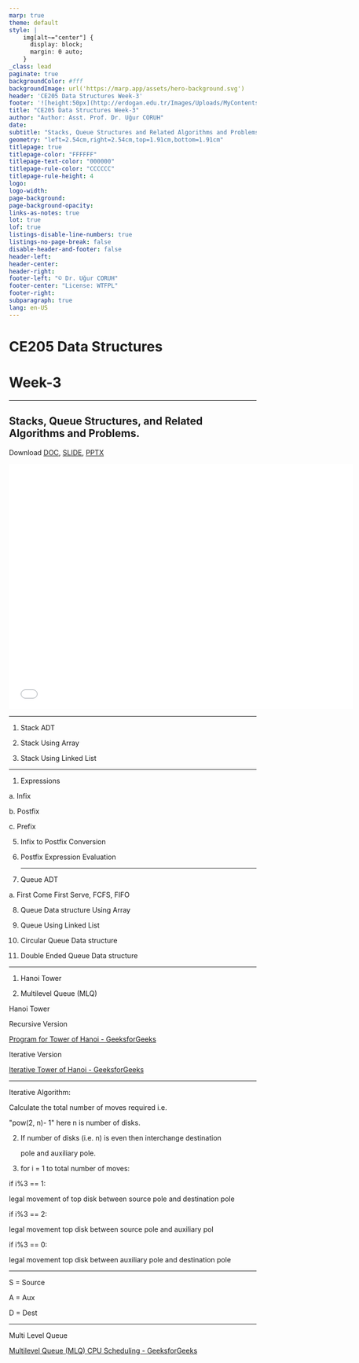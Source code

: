 ```yaml
---
marp: true
theme: default
style: |
    img[alt~="center"] {
      display: block;
      margin: 0 auto;
    }
_class: lead
paginate: true
backgroundColor: #fff
backgroundImage: url('https://marp.app/assets/hero-background.svg')
header: 'CE205 Data Structures Week-3'
footer: '![height:50px](http://erdogan.edu.tr/Images/Uploads/MyContents/L_379-20170718142719217230.jpg) RTEU CE205 Week-3'
title: "CE205 Data Structures Week-3"
author: "Author: Asst. Prof. Dr. Uğur CORUH"
date:
subtitle: "Stacks, Queue Structures and Related Algorithms and Problems."
geometry: "left=2.54cm,right=2.54cm,top=1.91cm,bottom=1.91cm"
titlepage: true
titlepage-color: "FFFFFF"
titlepage-text-color: "000000"
titlepage-rule-color: "CCCCCC"
titlepage-rule-height: 4
logo:
logo-width:
page-background:
page-background-opacity:
links-as-notes: true
lot: true
lof: true
listings-disable-line-numbers: true
listings-no-page-break: false
disable-header-and-footer: false
header-left:
header-center:
header-right:
footer-left: "© Dr. Uğur CORUH"
footer-center: "License: WTFPL"
footer-right:
subparagraph: true
lang: en-US 
---
```


<!-- _backgroundColor: aquq -->

<!-- _color: orange -->

<!-- paginate: false -->

# CE205 Data Structures

# Week-3

---

<!-- paginate: true -->

## Stacks, Queue Structures, and Related Algorithms and Problems.

Download [DOC](ce205-week-3-stack.md_doc.pdf), [SLIDE](ce205-week-3-stack.md_slide.pdf), [PPTX](ce205-week-3-stack.md_slide.pptx)

<iframe width=700, height=500 frameBorder=0 src="../ce205-week-3-stack.md_slide.html"></iframe>

---



1. Stack ADT

2. Stack Using Array

3. Stack Using Linked List

---



1. Expressions

a. Infix

b. Postfix

c. Prefix

5. Infix to Postfix Conversion

6. Postfix Expression Evaluation
   
   ---
   
   

7. Queue ADT

a. First Come First Serve, FCFS, FIFO

8. Queue Data structure Using Array

9. Queue Using Linked List

10. Circular Queue Data structure

11. Double Ended Queue Data structure

---



1. Hanoi Tower

2. Multilevel Queue (MLQ)

Hanoi Tower

Recursive Version

[Program for Tower of Hanoi - GeeksforGeeks](https://www.geeksforgeeks.org/c-program-for-tower-of-hanoi/)

Iterative Version

[Iterative Tower of Hanoi - GeeksforGeeks](https://www.geeksforgeeks.org/iterative-tower-of-hanoi/)

---

Iterative Algorithm: 

Calculate the total number of moves required i.e.

"pow(2, n)- 1" here n is number of disks.

2. If number of disks (i.e. n) is even then interchange destination
   
   pole and auxiliary pole.

3. for i = 1 to total number of moves:

  if i%3 == 1:

legal movement of top disk between source pole and destination pole

  if i%3 == 2:

legal movement top disk between source pole and auxiliary pol

  if i%3 == 0:

  legal movement top disk between auxiliary pole and destination pole

---

S = Source

A = Aux

D = Dest

---

Multi Level Queue

[Multilevel Queue (MLQ) CPU Scheduling - GeeksforGeeks](https://www.geeksforgeeks.org/multilevel-queue-mlq-cpu-scheduling/)


